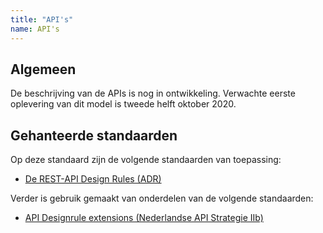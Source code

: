 ```yaml
---
title: "API's"
name: API's
---
```

## Algemeen
De beschrijving van de APIs is nog in ontwikkeling. Verwachte eerste oplevering van dit model is tweede helft oktober 2020.

## Gehanteerde standaarden
Op deze standaard zijn de volgende standaarden van toepassing:
-	[De REST-API Design Rules (ADR)](https://forumstandaardisatie.nl/open-standaarden/rest-api-design-rules)

Verder is gebruik gemaakt van onderdelen van de volgende standaarden:
-	[API Designrule extensions (Nederlandse API Strategie IIb)](https://docs.geostandaarden.nl/api/API-Strategie-ext/)
